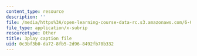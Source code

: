 ```yaml
---
content_type: resource
description: ''
file: /media/https%3A/open-learning-course-data-rc.s3.amazonaws.com/6-042j-mathematics-for-computer-science-fall-2010/0c3bf3b0da728fb52d968492fb70b332_XX7ePR21Ook.srt
file_type: application/x-subrip
resourcetype: Other
title: 3play caption file
uid: 0c3bf3b0-da72-8fb5-2d96-8492fb70b332
---
```

